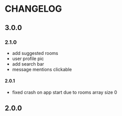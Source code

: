 # CHANGELOG

## 3.0.0

### 2.1.0
 - add suggested rooms
 - user profile pic
 - add search bar
 - message mentions clickable

#### 2.0.1
 - fixed crash on app start due to rooms array size 0
## 2.0.0